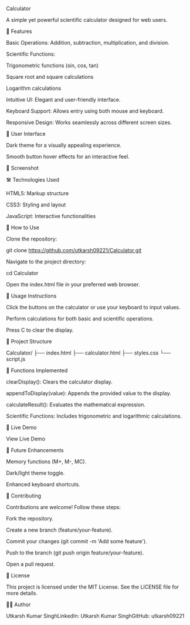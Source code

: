 Calculator

A simple yet powerful scientific calculator designed for web users.

🚀 Features

Basic Operations: Addition, subtraction, multiplication, and division.

Scientific Functions:

Trigonometric functions (sin, cos, tan)

Square root and square calculations

Logarithm calculations

Intuitive UI: Elegant and user-friendly interface.

Keyboard Support: Allows entry using both mouse and keyboard.

Responsive Design: Works seamlessly across different screen sizes.

🎨 User Interface

Dark theme for a visually appealing experience.

Smooth button hover effects for an interactive feel.

📸 Screenshot



🛠️ Technologies Used

HTML5: Markup structure

CSS3: Styling and layout

JavaScript: Interactive functionalities

🔧 How to Use

Clone the repository:

git clone https://github.com/utkarsh09221/Calculator.git

Navigate to the project directory:

cd Calculator

Open the index.html file in your preferred web browser.

🎯 Usage Instructions

Click the buttons on the calculator or use your keyboard to input values.

Perform calculations for both basic and scientific operations.

Press C to clear the display.

📂 Project Structure

Calculator/
├── index.html
├── calculator.html
├── styles.css
└── script.js

🤖 Functions Implemented

clearDisplay(): Clears the calculator display.

appendToDisplay(value): Appends the provided value to the display.

calculateResult(): Evaluates the mathematical expression.

Scientific Functions: Includes trigonometric and logarithmic calculations.

🔗 Live Demo

View Live Demo

📣 Future Enhancements

Memory functions (M+, M-, MC).

Dark/light theme toggle.

Enhanced keyboard shortcuts.

🤝 Contributing

Contributions are welcome! Follow these steps:

Fork the repository.

Create a new branch (feature/your-feature).

Commit your changes (git commit -m 'Add some feature').

Push to the branch (git push origin feature/your-feature).

Open a pull request.

📄 License

This project is licensed under the MIT License. See the LICENSE file for more details.

🧑‍💻 Author

Utkarsh Kumar SinghLinkedIn: Utkarsh Kumar SinghGitHub: utkarsh09221
